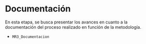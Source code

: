 
# Documentación
En esta etapa, se busca presentar los avances en cuanto a la documentación del proceso realizado en función de la metodología.

* `MR3_Documentacion`
